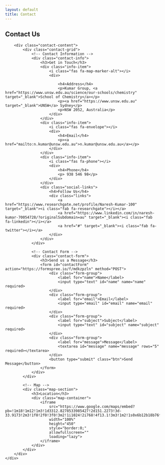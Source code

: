 ```yaml
---
layout: default
title: Contact
---
```


<section class="section">
    <div class="container">
        <div class="section-title">
            <h2>Contact Us</h2>
        </div>

        <div class="contact-content">
            <div class="contact-grid">
                <!-- Contact Information -->
                <div class="contact-info">
                    <h3>Get in Touch</h3>
                    <div class="info-item">
                        <i class="fas fa-map-marker-alt"></i>
                        <div>

                            <h4>Address</h4>
                            <p>Kumar Group, <a href="https://www.unsw.edu.au/science/our-schools/chemistry" target="_blank">School of Chemistry</a></p>
                            <p><a href="https://www.unsw.edu.au" target="_blank">UNSW</a> Sydney</p>
                            <p>NSW 2052, Australia</p>
                        </div>
                    </div>
                    <div class="info-item">
                        <i class="fas fa-envelope"></i>
                        <div>
                            <h4>Email</h4>
                            <p><a href="mailto:n.kumar@unsw.edu.au">n.kumar@unsw.edu.au</a></p>
                        </div>
                    </div>
                    <div class="info-item">
                        <i class="fas fa-phone"></i>
                        <div>
                            <h4>Phone</h4>
                            <p> 938 546 98</p>
                        </div>
                    </div>
                    <div class="social-links">
                        <h4>Follow Us</h4>
                        <div class="links">
                            <a href="https://www.researchgate.net/profile/Naresh-Kumar-100" target="_blank"><i class="fab fa-researchgate"></i></a>
                            <a href="https://www.linkedin.com/in/naresh-kumar-70054728/?originalSubdomain=au" target="_blank"><i class="fab fa-linkedin"></i></a>
                            <a href="#" target="_blank"><i class="fab fa-twitter"></i></a>
                        </div>
                    </div>
                </div>

                <!-- Contact Form -->
                <div class="contact-form">
                    <h3>Send us a Message</h3>
                    <form id="contactForm" action="https://formspree.io/f/mdkzpzln" method="POST">
                        <div class="form-group">
                            <label for="name">Name</label>
                            <input type="text" id="name" name="name" required>
                        </div>
                        <div class="form-group">
                            <label for="email">Email</label>
                            <input type="email" id="email" name="email" required>
                        </div>
                        <div class="form-group">
                            <label for="subject">Subject</label>
                            <input type="text" id="subject" name="subject" required>
                        </div>
                        <div class="form-group">
                            <label for="message">Message</label>
                            <textarea id="message" name="message" rows="5" required></textarea>
                        </div>
                        <button type="submit" class="btn">Send Message</button>
                    </form>
                </div>
            </div>

            <!-- Map -->
            <div class="map-section">
                <h3>Location</h3>
                <div class="map-container">
                    <iframe 
                        src="https://www.google.com/maps/embed?pb=!1m18!1m12!1m3!1d3312.8278533985427!2d151.2273!3d-33.9173!2m3!1f0!2f0!3f0!3m2!1i1024!2i768!4f13.1!3m3!1m2!1s0x6b12b18b76f1d05d%3A0x253250491d5c4621!2sSchool+of+Chemistry!5e0!3m2!1sen!2sau!4v1718770000000!5m2!1sen!2sau" 
                        width="100%" 
                        height="450" 
                        style="border:0;" 
                        allowfullscreen="" 
                        loading="lazy">
                    </iframe>
                </div>
            </div>
        </div>
    </div>
</section>

<style>
.contact-content {
    max-width: 1200px;
    margin: 0 auto;
}

.contact-grid {
    display: grid;
    grid-template-columns: 1fr 1fr;
    gap: 4rem;
    margin-bottom: 4rem;
}

.contact-info {
    background: #f8f9fa;
    padding: 2rem;
    border-radius: 8px;
}

.contact-info h3 {
    color: #2c3e50;
    margin-bottom: 2rem;
    font-size: 1.8rem;
}

.info-item {
    display: flex;
    gap: 1rem;
    margin-bottom: 2rem;
}

.info-item i {
    color: #2c3e50;
    font-size: 1.5rem;
    margin-top: 0.3rem;
}

.info-item h4 {
    color: #2c3e50;
    margin-bottom: 0.5rem;
}

.info-item p {
    color: #666;
    margin-bottom: 0.3rem;
}

.info-item a {
    color: #3498db;
    text-decoration: none;
}

.info-item a:hover {
    text-decoration: underline;
}

.social-links {
    margin-top: 2rem;
}

.social-links h4 {
    color: #2c3e50;
    margin-bottom: 1rem;
}

.social-links .links {
    display: flex;
    gap: 1rem;
}

.social-links a {
    color: #2c3e50;
    font-size: 1.5rem;
    transition: color 0.3s;
}

.social-links a:hover {
    color: #3498db;
}

.contact-form {
    background: white;
    padding: 2rem;
    border-radius: 8px;
    box-shadow: 0 2px 5px rgba(0,0,0,0.1);
}

.contact-form h3 {
    color: #2c3e50;
    margin-bottom: 2rem;
    font-size: 1.8rem;
}

.form-group {
    margin-bottom: 1.5rem;
}

.form-group label {
    display: block;
    color: #2c3e50;
    margin-bottom: 0.5rem;
}

.form-group input,
.form-group textarea {
    width: 100%;
    padding: 0.8rem;
    border: 1px solid #ddd;
    border-radius: 4px;
    font-size: 1rem;
}

.form-group textarea {
    resize: vertical;
}

.map-section {
    margin-top: 4rem;
}

.map-section h3 {
    color: #2c3e50;
    margin-bottom: 2rem;
    font-size: 1.8rem;
}

.map-container {
    border-radius: 8px;
    overflow: hidden;
    box-shadow: 0 2px 5px rgba(0,0,0,0.1);
}

@media (max-width: 768px) {
    .contact-grid {
        grid-template-columns: 1fr;
        gap: 2rem;
    }
}
</style>

<script>
document.addEventListener('DOMContentLoaded', function() {
    const contactForm = document.getElementById('contactForm');
    
    // Formspree will handle the form submission automatically
    // You can add custom success/error handling here if needed
    
    contactForm.addEventListener('submit', function(e) {
        // Let Formspree handle the submission
        // The form will be submitted to Formspree which will send emails to your specified addresses
    });
});
</script> 